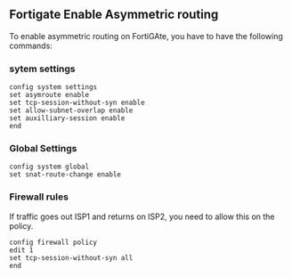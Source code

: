 ## Fortigate Enable Asymmetric routing
To enable asymmetric routing on FortiGAte, you have to have the following commands:
### sytem settings
```
config system settings
set asymroute enable
set tcp-session-without-syn enable
set allow-subnet-overlap enable
set auxilliary-session enable
end
```
### Global Settings
```
config system global
set snat-route-change enable
```

### Firewall rules
If traffic goes out ISP1 and returns on ISP2, you need to allow this on the policy.
```
config firewall policy
edit 1
set tcp-session-without-syn all
end
```
